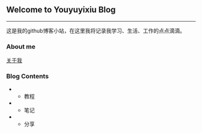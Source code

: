 ## Welcome to Youyuyixiu Blog

------

这是我的github博客小站，在这里我将记录我学习、生活、工作的点点滴滴。

### About me

[关于我](bio.md)

### Blog Contents

- * 教程
- * 笔记
- * 分享

